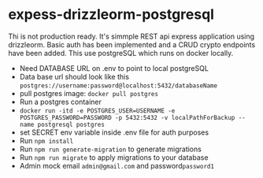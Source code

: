 # expess-drizzleorm-postgresql

Thi is not production ready. It's simmple REST api express application using drizzleorm. Basic auth has been implemented and a CRUD crypto endpoints have been added. This use postgreSQL which runs on docker locally.

- Need DATABASE URL on .env to point to local postgreSQL
- Data base url should look like this
  `postgres://username:password@localhost:5432/databaseName`
- pull postgres image:
  `docker pull postgres`
- Run a postgres container
- `docker run -itd -e POSTGRES_USER=USERNAME -e POSTGRES_PASSWORD=PASSWORD -p 5432:5432 -v localPathForBackup --name postgresql postgres`
- set SECRET env variable inside .env file for auth purposes
- Run `npm install`
- Run `npm run generate-migration` to generate migrations
- Run `npm run migrate` to apply migrations to your database
- Admin mock email `admin@gmail.com` and password`password1`
